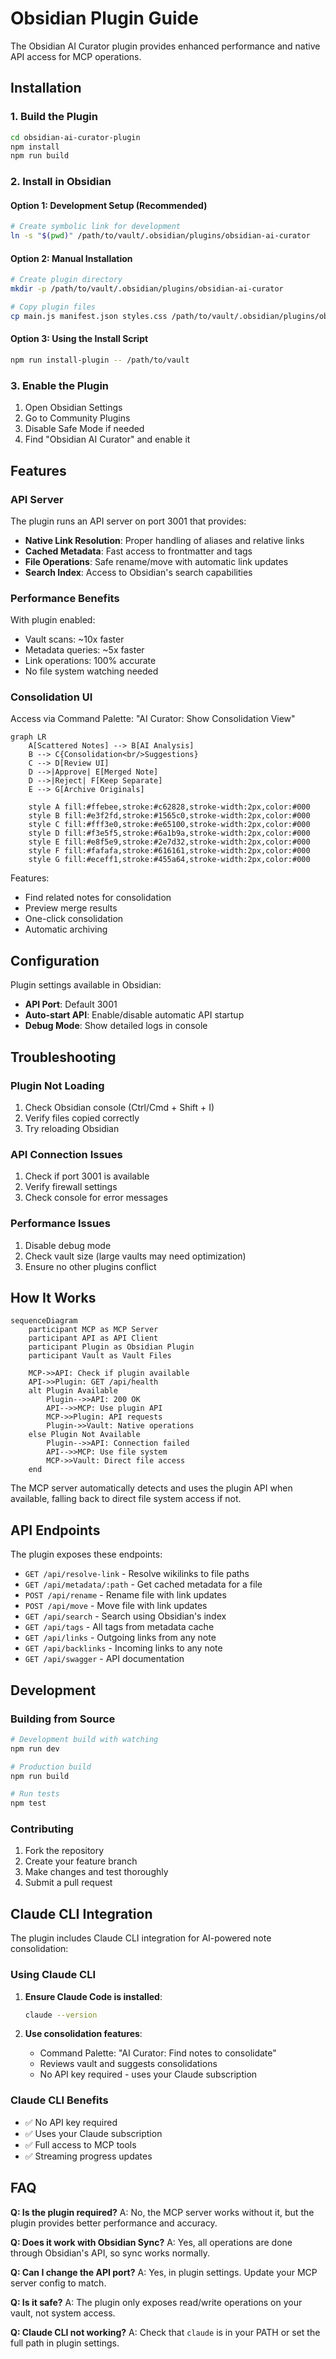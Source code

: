 # Obsidian Plugin Guide

The Obsidian AI Curator plugin provides enhanced performance and native API access for MCP operations.

## Installation

### 1. Build the Plugin

```bash
cd obsidian-ai-curator-plugin
npm install
npm run build
```

### 2. Install in Obsidian

#### Option 1: Development Setup (Recommended)
```bash
# Create symbolic link for development
ln -s "$(pwd)" /path/to/vault/.obsidian/plugins/obsidian-ai-curator
```

#### Option 2: Manual Installation
```bash
# Create plugin directory
mkdir -p /path/to/vault/.obsidian/plugins/obsidian-ai-curator

# Copy plugin files
cp main.js manifest.json styles.css /path/to/vault/.obsidian/plugins/obsidian-ai-curator/
```

#### Option 3: Using the Install Script
```bash
npm run install-plugin -- /path/to/vault
```

### 3. Enable the Plugin

1. Open Obsidian Settings
2. Go to Community Plugins
3. Disable Safe Mode if needed
4. Find "Obsidian AI Curator" and enable it

## Features

### API Server

The plugin runs an API server on port 3001 that provides:

- **Native Link Resolution**: Proper handling of aliases and relative links
- **Cached Metadata**: Fast access to frontmatter and tags
- **File Operations**: Safe rename/move with automatic link updates
- **Search Index**: Access to Obsidian's search capabilities

### Performance Benefits

With plugin enabled:
- Vault scans: ~10x faster
- Metadata queries: ~5x faster  
- Link operations: 100% accurate
- No file system watching needed

### Consolidation UI

Access via Command Palette: "AI Curator: Show Consolidation View"

```mermaid
graph LR
    A[Scattered Notes] --> B[AI Analysis]
    B --> C{Consolidation<br/>Suggestions}
    C --> D[Review UI]
    D -->|Approve| E[Merged Note]
    D -->|Reject| F[Keep Separate]
    E --> G[Archive Originals]
    
    style A fill:#ffebee,stroke:#c62828,stroke-width:2px,color:#000
    style B fill:#e3f2fd,stroke:#1565c0,stroke-width:2px,color:#000
    style C fill:#fff3e0,stroke:#e65100,stroke-width:2px,color:#000
    style D fill:#f3e5f5,stroke:#6a1b9a,stroke-width:2px,color:#000
    style E fill:#e8f5e9,stroke:#2e7d32,stroke-width:2px,color:#000
    style F fill:#fafafa,stroke:#616161,stroke-width:2px,color:#000
    style G fill:#eceff1,stroke:#455a64,stroke-width:2px,color:#000
```

Features:
- Find related notes for consolidation
- Preview merge results
- One-click consolidation
- Automatic archiving

## Configuration

Plugin settings available in Obsidian:

- **API Port**: Default 3001
- **Auto-start API**: Enable/disable automatic API startup
- **Debug Mode**: Show detailed logs in console

## Troubleshooting

### Plugin Not Loading

1. Check Obsidian console (Ctrl/Cmd + Shift + I)
2. Verify files copied correctly
3. Try reloading Obsidian

### API Connection Issues

1. Check if port 3001 is available
2. Verify firewall settings
3. Check console for error messages

### Performance Issues

1. Disable debug mode
2. Check vault size (large vaults may need optimization)
3. Ensure no other plugins conflict

## How It Works

```mermaid
sequenceDiagram
    participant MCP as MCP Server
    participant API as API Client
    participant Plugin as Obsidian Plugin
    participant Vault as Vault Files
    
    MCP->>API: Check if plugin available
    API->>Plugin: GET /api/health
    alt Plugin Available
        Plugin-->>API: 200 OK
        API-->>MCP: Use plugin API
        MCP->>Plugin: API requests
        Plugin->>Vault: Native operations
    else Plugin Not Available
        Plugin-->>API: Connection failed
        API-->>MCP: Use file system
        MCP->>Vault: Direct file access
    end
```

The MCP server automatically detects and uses the plugin API when available, falling back to direct file system access if not.

## API Endpoints

The plugin exposes these endpoints:

- `GET /api/resolve-link` - Resolve wikilinks to file paths
- `GET /api/metadata/:path` - Get cached metadata for a file
- `POST /api/rename` - Rename file with link updates
- `POST /api/move` - Move file with link updates
- `GET /api/search` - Search using Obsidian's index
- `GET /api/tags` - All tags from metadata cache
- `GET /api/links` - Outgoing links from any note
- `GET /api/backlinks` - Incoming links to any note
- `GET /api/swagger` - API documentation

## Development

### Building from Source

```bash
# Development build with watching
npm run dev

# Production build
npm run build

# Run tests
npm test
```

### Contributing

1. Fork the repository
2. Create your feature branch
3. Make changes and test thoroughly
4. Submit a pull request

## Claude CLI Integration

The plugin includes Claude CLI integration for AI-powered note consolidation:

### Using Claude CLI
1. **Ensure Claude Code is installed**:
   ```bash
   claude --version
   ```

2. **Use consolidation features**:
   - Command Palette: "AI Curator: Find notes to consolidate"
   - Reviews vault and suggests consolidations
   - No API key required - uses your Claude subscription

### Claude CLI Benefits
- ✅ No API key required
- ✅ Uses your Claude subscription
- ✅ Full access to MCP tools
- ✅ Streaming progress updates

## FAQ

**Q: Is the plugin required?**
A: No, the MCP server works without it, but the plugin provides better performance and accuracy.

**Q: Does it work with Obsidian Sync?**
A: Yes, all operations are done through Obsidian's API, so sync works normally.

**Q: Can I change the API port?**
A: Yes, in plugin settings. Update your MCP server config to match.

**Q: Is it safe?**
A: The plugin only exposes read/write operations on your vault, not system access.

**Q: Claude CLI not working?**
A: Check that `claude` is in your PATH or set the full path in plugin settings.
